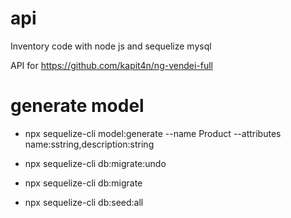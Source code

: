 # api
Inventory code with node js and sequelize mysql

API for https://github.com/kapit4n/ng-vendei-full

# generate model
- npx sequelize-cli model:generate --name Product --attributes name:sstring,description:string

- npx sequelize-cli db:migrate:undo
- npx sequelize-cli db:migrate
- npx sequelize-cli db:seed:all
